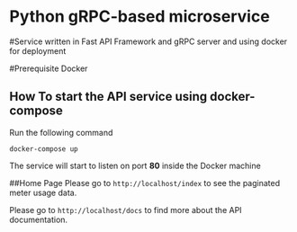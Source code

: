 # Python gRPC-based microservice
#Service written in Fast API Framework and gRPC server and using docker for deployment

#Prerequisite
    Docker 

How To start the API service using docker-compose
---------------
Run the following command 

    docker-compose up

The service will start to listen on port <b>80</b> inside the Docker machine

##Home Page
Please go to `http://localhost/index` to see the paginated meter usage data.

Please go to `http://localhost/docs` to find more about the API documentation. 

